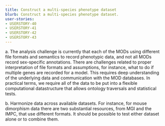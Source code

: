 ```yaml
---
title: Construct a multi-species phenotype dataset
blurb: Construct a multi-species phenotype dataset.
user-stories:
- USERSTORY-40
- USERSTORY-41
- USERSTORY-42
- USERSTORY-43
---
```

a. The analysis challenge is currently that each of the MODs using
different file formats and semantics to record phenotypic data, and
not all MODs record sex-specific annotations. There are challenges
related to proper interpretation of file formats and assumptions, for
instance, what to do if multiple genes are recorded for a model. This
requires deep understanding of the underlying data and communication
with the MOD databases. In practical terms, we require all of the data
to be put into a flexible computational datastructure that allows
ontology traversals and statistical tests.

b. Harmonize data across available datasets. For instance, for mouse
dimorphism data there are two substantial resources, from MGI and the
IMPC, that use different formats. It should be possible to test either
dataset alone or to combine them.